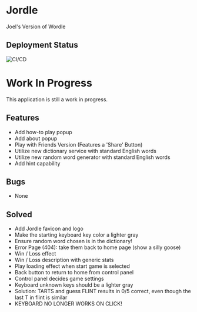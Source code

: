 # Jordle
Joel's Version of Wordle

## Deployment Status
![CI/CD](https://github.com/joelsmith-2019/jordle/workflows/Node.js%20CI/badge.svg)

# Work In Progress
This application is still a work in progress.

## Features
- Add how-to play popup
- Add about popup
- Play with Friends Version (Features a 'Share' Button)
- Utilize new dictionary service with standard English words
- Utilize new random word generator with standard English words
- Add hint capability

## Bugs
- None

## Solved
- Add Jordle favicon and logo
- Make the starting keyboard key color a lighter gray
- Ensure random word chosen is in the dictionary!
- Error Page (404): take them back to home page (show a silly goose)
- Win / Loss effect
- Win / Loss description with generic stats
- Play loading effect when start game is selected
- Back button to return to home from control panel
- Control panel decides game settings
- Keyboard unknown keys should be a lighter gray
- Solution: TARTS and guess FLINT results in 0/5 correct, even though the last T in flint is similar
- KEYBOARD NO LONGER WORKS ON CLICK!

